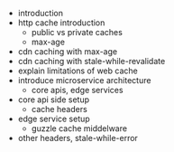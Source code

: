 

- introduction
- http cache introduction
  - public vs private caches
  - max-age
- cdn caching with max-age
- cdn caching with stale-while-revalidate
- explain limitations of web cache
- introduce microservice architecture
  - core apis, edge services
- core api side setup
  - cache headers
- edge service setup
  - guzzle cache middelware
- other headers, stale-while-error
